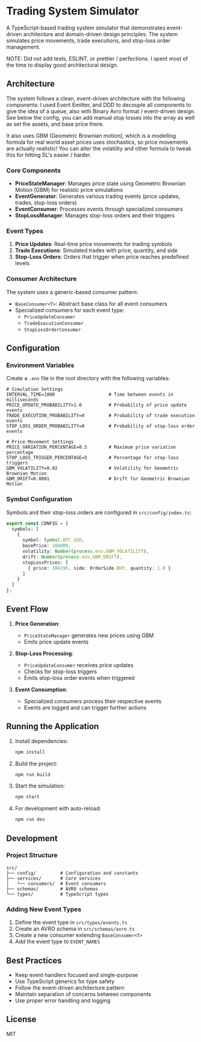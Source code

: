 # Trading System Simulator

A TypeScript-based trading system simulator that demonstrates event-driven architecture and domain-driven design principles. The system simulates price movements, trade executions, and stop-loss order management.

NOTE: Did not add tests, ESLINT, or prettier / perfections. I spent most of the time to display good architectural design.

## Architecture

The system follows a clean, event-driven architecture with the following components:
I used Event Emitter, and DDD to decouple all components to give the idea of a queue, also with Binary Avro format / event-driven design.
See below the config, you can add manual stop losses into the array as well as set the assets, and base price there.

It also uses GBM (Geometric Brownian motion), which is a modelling formula for real world asset prices uses stochastics, so price movements are actually realistic! You can alter the volatility and other formula to tweak this for hitting SL's easier / harder.

### Core Components

- **PriceStateManager**: Manages price state using Geometric Brownian Motion (GBM) for realistic price simulations
- **EventGenerator**: Generates various trading events (price updates, trades, stop-loss orders)
- **EventConsumer**: Processes events through specialized consumers
- **StopLossManager**: Manages stop-loss orders and their triggers

### Event Types

1. **Price Updates**: Real-time price movements for trading symbols
2. **Trade Executions**: Simulated trades with price, quantity, and side
3. **Stop-Loss Orders**: Orders that trigger when price reaches predefined levels

### Consumer Architecture

The system uses a generic-based consumer pattern:
- `BaseConsumer<T>`: Abstract base class for all event consumers
- Specialized consumers for each event type:
  - `PriceUpdateConsumer`
  - `TradeExecutionConsumer`
  - `StopLossOrderConsumer`

## Configuration

### Environment Variables

Create a `.env` file in the root directory with the following variables:

```env
# Simulation Settings
INTERVAL_TIME=1000                    # Time between events in milliseconds
PRICE_UPDATE_PROBABILITY=1.0          # Probability of price update events
TRADE_EXECUTION_PROBABILITY=0         # Probability of trade execution events
STOP_LOSS_ORDER_PROBABILITY=0         # Probability of stop-loss order events

# Price Movement Settings
PRICE_VARIATION_PERCENTAGE=0.5        # Maximum price variation percentage
STOP_LOSS_TRIGGER_PERCENTAGE=5        # Percentage for stop-loss triggers
GBM_VOLATILITY=0.02                   # Volatility for Geometric Brownian Motion
GBM_DRIFT=0.0001                      # Drift for Geometric Brownian Motion
```

### Symbol Configuration

Symbols and their stop-loss orders are configured in `src/config/index.ts`:

```typescript
export const CONFIG = {
  symbols: [
    {
      symbol: Symbol.BTC_USD,
      basePrice: 104000,
      volatility: Number(process.env.GBM_VOLATILITY),
      drift: Number(process.env.GBM_DRIFT),
      stopLossPrices: [
        { price: 104195, side: OrderSide.BUY, quantity: 1.0 }
      ]
    }
  ]
};
```

## Event Flow

1. **Price Generation**:
   - `PriceStateManager` generates new prices using GBM
   - Emits price update events

2. **Stop-Loss Processing**:
   - `PriceUpdateConsumer` receives price updates
   - Checks for stop-loss triggers
   - Emits stop-loss order events when triggered

3. **Event Consumption**:
   - Specialized consumers process their respective events
   - Events are logged and can trigger further actions

## Running the Application

1. Install dependencies:
   ```bash
   npm install
   ```

2. Build the project:
   ```bash
   npm run build
   ```

3. Start the simulation:
   ```bash
   npm start
   ```

4. For development with auto-reload:
   ```bash
   npm run dev
   ```

## Development

### Project Structure

```
src/
├── config/         # Configuration and constants
├── services/       # Core services
│   └── consumers/  # Event consumers
├── schemas/        # AVRO schemas
└── types/          # TypeScript types
```

### Adding New Event Types

1. Define the event type in `src/types/events.ts`
2. Create an AVRO schema in `src/schemas/avro.ts`
3. Create a new consumer extending `BaseConsumer<T>`
4. Add the event type to `EVENT_NAMES`

## Best Practices

- Keep event handlers focused and single-purpose
- Use TypeScript generics for type safety
- Follow the event-driven architecture pattern
- Maintain separation of concerns between components
- Use proper error handling and logging

## License

MIT